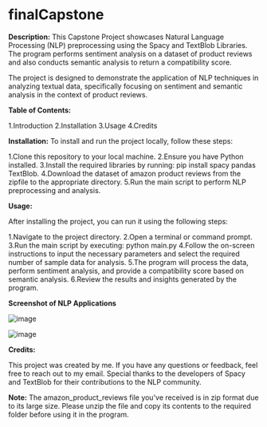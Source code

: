 # finalCapstone
**Description:** 
This Capstone Project showcases Natural Language Processing (NLP) preprocessing using the Spacy and TextBlob Libraries. The program performs sentiment analysis on a dataset of product reviews and also conducts semantic analysis to return a compatibility score.

The project is designed to demonstrate the application of NLP techniques in analyzing textual data, specifically focusing on sentiment and semantic analysis in the context of product reviews.

**Table of Contents:**

1.Introduction 2.Installation 3.Usage 4.Credits

**Installation:** To install and run the project locally, follow these steps:

1.Clone this repository to your local machine. 2.Ensure you have Python installed. 3.Install the required libraries by running: pip install spacy pandas TextBlob. 4.Download the dataset of amazon product reviews from the zipfile to the appropriate directory. 5.Run the main script to perform NLP preprocessing and analysis.

**Usage:**

After installing the project, you can run it using the following steps:

1.Navigate to the project directory. 2.Open a terminal or command prompt. 3.Run the main script by executing: python main.py 4.Follow the on-screen instructions to input the necessary parameters and select the required number of sample data for analysis. 5.The program will process the data, perform sentiment analysis, and provide a compatibility score based on semantic analysis. 6.Review the results and insights generated by the program.

**Screenshot of NLP Applications**

![image](https://github.com/sireesha86/finalCapstone/assets/154280890/65991aaa-a9f2-4c9c-bb74-d531b27018b8)


![image](https://github.com/sireesha86/finalCapstone/assets/154280890/1f05513a-4d3e-4902-bf84-1c6ab8d2e206)



**Credits:**

This project was created by me. If you have any questions or feedback, feel free to reach out to my email. Special thanks to the developers of Spacy and TextBlob for their contributions to the NLP community.

**Note:** The amazon_product_reviews file you've received is in zip format due to its large size. Please unzip the file and copy its contents to the required folder before using it in the program.
